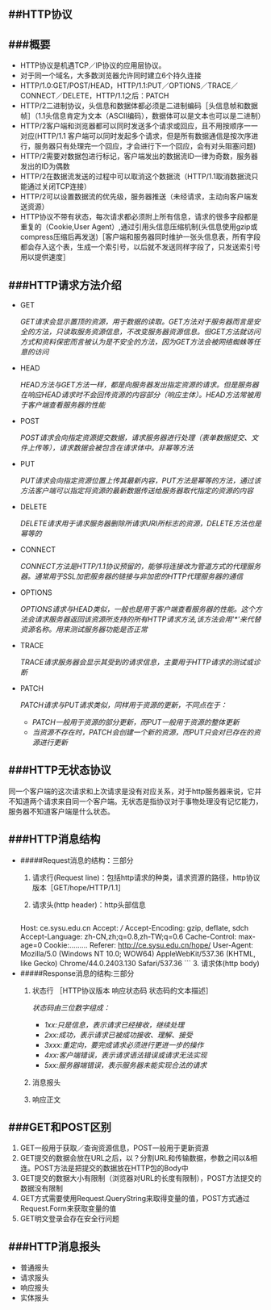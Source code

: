 ##HTTP协议
---
###概要
---
- HTTP协议是机遇TCP／IP协议的应用层协议。
- 对于同一个域名，大多数浏览器允许同时建立6个持久连接
- HTTP/1.0:GET/POST/HEAD，HTTP/1.1:PUT／OPTIONS／TRACE／CONNECT／DELETE，HTTP/1.1之后：PATCH
- HTTP/2二进制协议，头信息和数据体都必须是二进制编码［头信息帧和数据帧］（1.1头信息肯定为文本（ASCII编码），数据体可以是文本也可以是二进制）
- HTTP/2客户端和浏览器都可以同时发送多个请求或回应，且不用按顺序一一对应(HTTP/1.1 客户端可以同时发起多个请求，但是所有数据通信是按次序进行，服务器只有处理完一个回应，才会进行下一个回应，会有对头阻塞问题)
- HTTP/2需要对数据包进行标记，客户端发出的数据流ID一律为奇数，服务器发出的ID为偶数
- HTTP/2在数据流发送的过程中可以取消这个数据流（HTTP/1.1取消数据流只能通过关闭TCP连接）
- HTTP/2可以设置数据流的优先级，服务器推送（未经请求，主动向客户端发送资源）
- HTTP协议不带有状态，每次请求都必须附上所有信息，请求的很多字段都是重复的（Cookie,User Agent）,通过引用头信息压缩机制(头信息使用gzip或compress压缩后再发送)［客户端和服务器同时维护一张头信息表，所有字段都会存入这个表，生成一个索引号，以后就不发送同样字段了，只发送索引号用以提供速度］

###HTTP请求方法介绍
---
+ GET

	*GET请求会显示置顶的资源，用于数据的读取。GET方法对于服务器而言是安全的方法，只读取服务资源信息，不改变服务器资源信息。但GET方法就访问方式和资料保密而言被认为是不安全的方法，因为GET方法会被网络蜘蛛等任意的访问*
+ HEAD
	
	*HEAD方法与GET方法一样，都是向服务器发出指定资源的请求。但是服务器在响应HEAD请求时不会回传资源的内容部分（响应主体）。HEAD方法常被用于客户端查看服务器的性能*
+ POST

	*POST请求会向指定资源提交数据，请求服务器进行处理（表单数据提交、文件上传等），请求数据会被包含在请求体中。非幂等方法*
+ PUT

	*PUT请求会向指定资源位置上传其最新内容，PUT方法是幂等的方法，通过该方法客户端可以指定将资源的最新数据传送给服务器取代指定的资源的内容*
+ DELETE

	*DELETE请求用于请求服务器删除所请求URI所标志的资源，DELETE方法也是幂等的*
+ CONNECT

	*CONNECT方法是HTTP/1.1协议预留的，能够将连接改为管道方式的代理服务器。通常用于SSL加密服务器的链接与非加密的HTTP代理服务器的通信*
+ OPTIONS

	*OPTIONS请求与HEAD类似，一般也是用于客户端查看服务器的性能。这个方法会请求服务器返回该资源所支持的所有HTTP请求方法,该方法会用'\*'来代替资源名称。用来测试服务器功能是否正常*
+ TRACE

	*TRACE请求服务器会显示其受到的请求信息，主要用于HTTP请求的测试或诊断*
+ PATCH

	*PATCH请求与PUT请求类似，同样用于资源的更新，不同点在于：*
	
	+ *PATCH一般用于资源的部分更新，而PUT一般用于资源的整体更新*
	+ *当资源不存在时，PATCH会创建一个新的资源，而PUT只会对已存在的资源进行更新*
	
	
###HTTP无状态协议
---
同一个客户端的这次请求和上次请求是没有对应关系，对于http服务器来说，它并不知道两个请求来自同一个客户端。无状态是指协议对于事物处理没有记忆能力，服务器不知道客户端是什么状态。

###HTTP消息结构
---
+ #####Request消息的结构：三部分
	1. 请求行(Request line)：包括http请求的种类，请求资源的路径，http协议版本［GET/hope/HTTP/1.1］
	2. 请求头(http header)：http头部信息
	
		```
	Host: ce.sysu.edu.cn
	Accept: */*
	Accept-Encoding: gzip, deflate, sdch
	Accept-Language: zh-CN,zh;q=0.8,zh-TW;q=0.6
	Cache-Control: max-age=0
	Cookie:.........
	Referer: http://ce.sysu.edu.cn/hope/
	User-Agent: Mozilla/5.0 (Windows NT 10.0; WOW64) AppleWebKit/537.36 (KHTML, 	like Gecko) Chrome/44.0.2403.130 Safari/537.36
		```
	3. 请求体(http body)
+ #####Response消息的结构:三部分
	1. 状态行 ［HTTP协议版本 响应状态码 状态码的文本描述］
	
		*状态码由三位数字组成：*
		+ *1xx:只是信息，表示请求已经接收，继续处理*
		+ *2xx:成功，表示请求已被成功接收、理解、接受*
		+ *3xxx:重定向，要完成请求必须进行更进一步的操作*
		+ *4xx:客户端错误，表示请求语法错误或请求无法实现*
		+ *5xx:服务器端错误，表示服务器未能实现合法的请求*
	2. 消息报头
	3. 响应正文
	
###GET和POST区别
---
1. GET一般用于获取／查询资源信息，POST一般用于更新资源
2. GET提交的数据会放在URL之后，以？分割URL和传输数据，参数之间以&相连。POST方法是把提交的数据放在HTTP包的Body中
3. GET提交的数据大小有限制（浏览器对URL的长度有限制），POST方法提交的数据没有限制
4. GET方式需要使用Request.QueryString来取得变量的值，POST方式通过Request.Form来获取变量的值
5. GET明文登录会存在安全行问题


###HTTP消息报头
---
- 普通报头
- 请求报头
- 响应报头
- 实体报头
